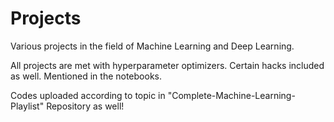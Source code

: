 # Projects
Various projects in the field of Machine Learning and Deep Learning.

All projects are met with hyperparameter optimizers.
Certain hacks included as well. Mentioned in the notebooks.


Codes uploaded according to topic in "Complete-Machine-Learning-Playlist" Repository as well! 
